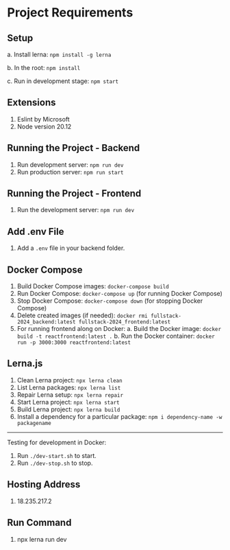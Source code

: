 # Project Requirements

## Setup

a. Install lerna: `npm install -g lerna`

b. In the root: `npm install`

c. Run in development stage: `npm start`

## Extensions

1. Eslint by Microsoft
2. Node version 20.12

## Running the Project - Backend

1. Run development server: `npm run dev`
2. Run production server: `npm run start`

## Running the Project - Frontend

1. Run the development server: `npm run dev`

## Add .env File

1. Add a `.env` file in your backend folder.

## Docker Compose

1. Build Docker Compose images: `docker-compose build`
2. Run Docker Compose: `docker-compose up` (for running Docker Compose)
3. Stop Docker Compose: `docker-compose down` (for stopping Docker Compose)
4. Delete created images (if needed): `docker rmi fullstack-2024_backend:latest fullstack-2024_frontend:latest`
5. For running frontend along on Docker:
   a. Build the Docker image: `docker build -t reactfrontend:latest .`
   b. Run the Docker container: `docker run -p 3000:3000 reactfrontend:latest`

## Lerna.js

1. Clean Lerna project: `npx lerna clean`
2. List Lerna packages: `npx lerna list`
3. Repair Lerna setup: `npx lerna repair`
4. Start Lerna project: `npx lerna start`
5. Build Lerna project: `npx lerna build`
6. Install a dependency for a particular package: `npm i dependency-name -w packagename`

---

Testing for development in Docker:

1. Run `./dev-start.sh` to start.
2. Run `./dev-stop.sh` to stop.

## Hosting Address

1. 18.235.217.2

## Run Command

1. npx lerna run dev
